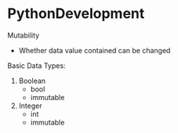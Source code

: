 # PythonDevelopment

Mutability
* Whether data value contained can be changed

Basic Data Types:
1. Boolean
    * bool
    * immutable
2. Integer
    * int
    * immutable
